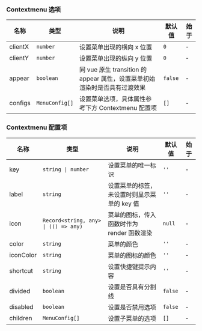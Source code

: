 ### Contextmenu 选项

| 名称    | 类型    | 说明                                                                      | 默认值 | 始于 |
| ------- | ------- | ------------------------------------------------------------------------- | ------ | --- |
| clientX | `number`  | 设置菜单出现的横向 x 位置                                                 | `0`      | - |
| clientY | `number`  | 设置菜单出现的纵向 y 位置                                                 | `0`      | - |
| appear  | `boolean` | 同 vue 原生 transition 的 appear 属性，设置菜单初始渲染时是否具有过渡效果 | `false`  | - |
| configs | `MenuConfig[]`   | 设置菜单选项，具体属性参考下方 Contextmenu 配置项                                        | `[]`     | - |

### Contextmenu 配置项

| 名称      | 类型                         | 说明                                                                                 | 默认值 | 始于 |
| --------- | ---------------------------- | ------------------------------------------------------------------------------------ | ------ | --- |
| key       | `string \| number`             | 设置菜单的唯一标识                                                                   | `''`     | - |
| label     | `string`                       | 设置菜单的标签，未设置时则显示菜单的 key 值                                          | `''`      | - |
| icon      | `Record<string, any> \| (() => any)` | 菜单的图标，传入函数时作为 render 函数渲染 | `null`      | - |
| color     | `string`                       | 菜单的颜色                                                                           | `''`      | - |
| iconColor | `string`                       | 菜单的图标的颜色                                                                     | `''`      | - |
| shortcut  | `string`                       | 设置快捷键提示内容                                                                   | `''`      | - |
| divided   | `boolean`                      | 设置是否具有分割线                                                                   | `false`  | - |
| disabled  | `boolean`                      | 设置是否禁用选项                                                                     | `false`  | - |
| children  | `MenuConfig[]`                        | 设置子菜单的选项                                                                     | `[]`     | - |
